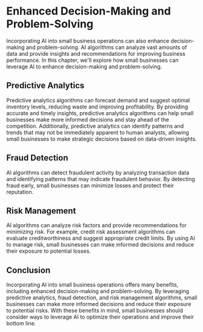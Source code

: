 Enhanced Decision-Making and Problem-Solving
=========================================================================================

Incorporating AI into small business operations can also enhance decision-making and problem-solving. AI algorithms can analyze vast amounts of data and provide insights and recommendations for improving business performance. In this chapter, we'll explore how small businesses can leverage AI to enhance decision-making and problem-solving.

Predictive Analytics
--------------------

Predictive analytics algorithms can forecast demand and suggest optimal inventory levels, reducing waste and improving profitability. By providing accurate and timely insights, predictive analytics algorithms can help small businesses make more informed decisions and stay ahead of the competition. Additionally, predictive analytics can identify patterns and trends that may not be immediately apparent to human analysts, allowing small businesses to make strategic decisions based on data-driven insights.

Fraud Detection
---------------

AI algorithms can detect fraudulent activity by analyzing transaction data and identifying patterns that may indicate fraudulent behavior. By detecting fraud early, small businesses can minimize losses and protect their reputation.

Risk Management
---------------

AI algorithms can analyze risk factors and provide recommendations for minimizing risk. For example, credit risk assessment algorithms can evaluate creditworthiness and suggest appropriate credit limits. By using AI to manage risk, small businesses can make informed decisions and reduce their exposure to potential losses.

Conclusion
----------

Incorporating AI into small business operations offers many benefits, including enhanced decision-making and problem-solving. By leveraging predictive analytics, fraud detection, and risk management algorithms, small businesses can make more informed decisions and reduce their exposure to potential risks. With these benefits in mind, small businesses should consider ways to leverage AI to optimize their operations and improve their bottom line.
